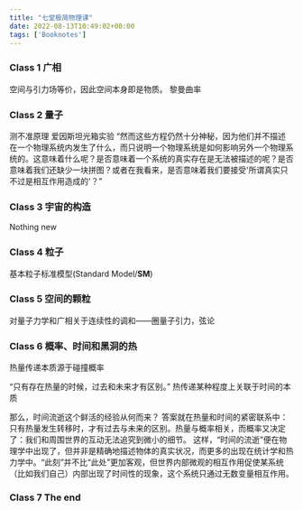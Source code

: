 ```yaml
---
title: "七堂极简物理课"
date: 2022-08-13T10:49:02+00:00
tags: ['Booknotes']
---
```

### Class 1 广相
空间与引力场等价，因此空间本身即是物质。
黎曼曲率
### Class 2 量子
测不准原理
爱因斯坦光箱实验
“然而这些方程仍然十分神秘，因为他们并不描述在一个物理系统内发生了什么，而只说明一个物理系统是如何影响另外一个物理系统的。这意味着什么呢？是否意味着一个系统的真实存在是无法被描述的呢？是否意味着我们还缺少一块拼图？或者在我看来，是否意味着我们要接受'所谓真实只不过是相互作用造成的'？”
### Class 3 宇宙的构造
Nothing new
### Class 4 粒子
基本粒子标准模型(Standard Model/**SM**)
### Class 5 空间的颗粒
对量子力学和广相关于连续性的调和——圈量子引力，弦论
### Class 6 概率、时间和黑洞的热
热量传递本质源于碰撞概率

“只有存在热量的时候，过去和未来才有区别。” 热传递某种程度上关联于时间的本质

那么，时间流逝这个鲜活的经验从何而来？
答案就在热量和时间的紧密联系中：只有热量发生转移时，才有过去与未来的区别。热量与概率相关，而概率又决定了：我们和周围世界的互动无法追究到微小的细节。
这样，“时间的流逝”便在物理学中出现了，但并非是精确地描述物体的真实状况，而更多的出现在统计学和热力学中。“此刻”并不比“此处”更加客观，但世界内部微观的相互作用促使某系统（比如我们自己）内部出现了时间性的现象，这个系统只通过无数变量相互作用。

### Class 7 The end
